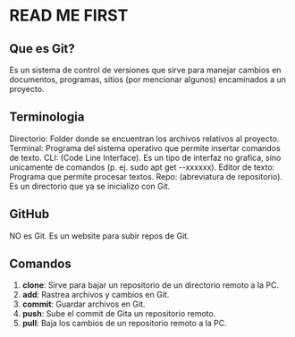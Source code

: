 # READ ME FIRST 
## Que es Git?
Es un sistema de control de versiones que sirve para manejar cambios en documentos, programas, sitios (por mencionar algunos) encaminados a un proyecto.
## Terminologia
Directorio: Folder donde se encuentran los archivos relativos al proyecto.
Terminal: Programa del sistema operativo que permite insertar comandos de texto.
CLI: (Code Line Interface). Es un tipo de interfaz no grafica, sino unicamente de comandos (p. ej. sudo apt get --xxxxxx).
Editor de texto: Programa que permite procesar textos.
Repo: (abreviatura de repositorio). Es un directorio que ya se inicializo con Git.
## GitHub
NO es Git. Es un website para subir repos de Git.
## Comandos
1. **clone**: Sirve para bajar un repositorio de un directorio remoto a la PC.
2. **add**:  Rastrea archivos y cambios en Git.
3. **commit**: Guardar archivos en Git.
4. **push**: Sube el commit de Gita un repositorio remoto.
5. **pull**: Baja los cambios de un repositorio remoto a la PC.
